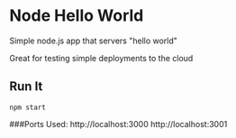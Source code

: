 # Node Hello World

Simple node.js app that servers "hello world"

Great for testing simple deployments to the cloud

## Run It

`npm start`

###Ports Used:
http://localhost:3000
http://localhost:3001
